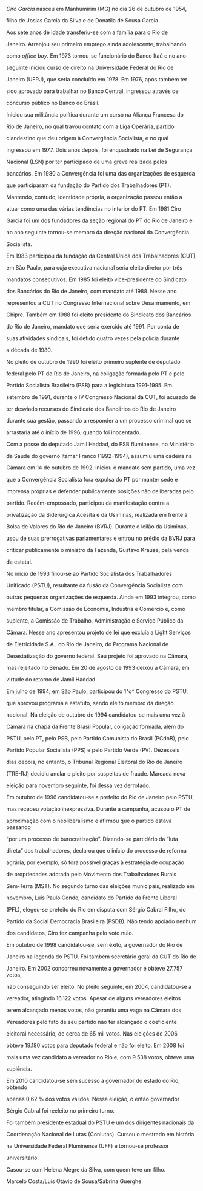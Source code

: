 

*Ciro Garcia* nasceu em Manhumirim (MG) no dia 26 de outubro de 1954,

filho de Josias Garcia da Silva e de Donatila de Sousa Garcia.



Aos sete anos de idade transferiu-se com a família para o Rio de

Janeiro. Arranjou seu primeiro emprego ainda adolescente, trabalhando

como *office boy*. Em 1973 tornou-se funcionário do Banco Itaú e no ano

seguinte iniciou curso de direito na Universidade Federal do Rio de

Janeiro (UFRJ), que seria concluído em 1978. Em 1976, após também ter

sido aprovado para trabalhar no Banco Central, ingressou através de

concurso público no Banco do Brasil.



Iniciou sua militância política durante um curso na Aliança Francesa do

Rio de Janeiro, no qual travou contato com a Liga Operária, partido

clandestino que deu origem à Convergência Socialista, e no qual

ingressou em 1977. Dois anos depois, foi enquadrado na Lei de Segurança

Nacional (LSN) por ter participado de uma greve realizada pelos

bancários. Em 1980 a Convergência foi uma das organizações de esquerda

que participaram da fundação do Partido dos Trabalhadores (PT).

Mantendo, contudo, identidade própria, a organização passou então a

atuar como uma das várias tendências no interior do PT. Em 1981 Ciro

Garcia foi um dos fundadores da seção regional do PT do Rio de Janeiro e

no ano seguinte tornou-se membro da direção nacional da Convergência

Socialista.



Em 1983 participou da fundação da Central Única dos Trabalhadores (CUT),

em São Paulo, para cuja executiva nacional seria eleito diretor por três

mandatos consecutivos. Em 1985 foi eleito vice-presidente do Sindicato

dos Bancários do Rio de Janeiro, com mandato até 1988. Nesse ano

representou a CUT no Congresso Internacional sobre Desarmamento, em

Chipre. Também em 1988 foi eleito presidente do Sindicato dos Bancários

do Rio de Janeiro, mandato que seria exercido até 1991. Por conta de

suas atividades sindicais, foi detido quatro vezes pela polícia durante

a década de 1980.



No pleito de outubro de 1990 foi eleito primeiro suplente de deputado

federal pelo PT do Rio de Janeiro, na coligação formada pelo PT e pelo

Partido Socialista Brasileiro (PSB) para a legislatura 1991-1995. Em

setembro de 1991, durante o IV Congresso Nacional da CUT, foi acusado de

ter desviado recursos do Sindicato dos Bancários do Rio de Janeiro

durante sua gestão, passando a responder a um processo criminal que se

arrastaria até o início de 1996, quando foi inocentado.



Com a posse do deputado Jamil Haddad, do PSB fluminense, no Ministério

da Saúde do governo Itamar Franco (1992-1994), assumiu uma cadeira na

Câmara em 14 de outubro de 1992. Iniciou o mandato sem partido, uma vez

que a Convergência Socialista fora expulsa do PT por manter sede e

imprensa próprias e defender publicamente posições não deliberadas pelo

partido. Recém-empossado, participou da manifestação contra a

privatização da Siderúrgica Acesita e da Usiminas, realizada em frente à

Bolsa de Valores do Rio de Janeiro (BVRJ). Durante o leilão da Usiminas,

usou de suas prerrogativas parlamentares e entrou no prédio da BVRJ para

criticar publicamente o ministro da Fazenda, Gustavo Krause, pela venda

da estatal.



No início de 1993 filiou-se ao Partido Socialista dos Trabalhadores

Unificado (PSTU), resultante da fusão da Convergência Socialista com

outras pequenas organizações de esquerda. Ainda em 1993 integrou, como

membro titular, a Comissão de Economia, Indústria e Comércio e, como

suplente, a Comissão de Trabalho, Administração e Serviço Público da

Câmara. Nesse ano apresentou projeto de lei que excluía a Light Serviços

de Eletricidade S.A., do Rio de Janeiro, do Programa Nacional de

Desestatização do governo federal. Seu projeto foi aprovado na Câmara,

mas rejeitado no Senado. Em 20 de agosto de 1993 deixou a Câmara, em

virtude do retorno de Jamil Haddad.



Em julho de 1994, em São Paulo, participou do 1^o^ Congresso do PSTU,

que aprovou programa e estatuto, sendo eleito membro da direção

nacional. Na eleição de outubro de 1994 candidatou-se mais uma vez à

Câmara na chapa da Frente Brasil Popular, coligação formada, além do

PSTU, pelo PT, pelo PSB, pelo Partido Comunista do Brasil (PCdoB), pelo

Partido Popular Socialista (PPS) e pelo Partido Verde (PV). Dezesseis

dias depois, no entanto, o Tribunal Regional Eleitoral do Rio de Janeiro

(TRE-RJ) decidiu anular o pleito por suspeitas de fraude. Marcada nova

eleição para novembro seguinte, foi dessa vez derrotado.



Em outubro de 1996 candidatou-se a prefeito do Rio de Janeiro pelo PSTU,

mas recebeu votação inexpressiva. Durante a campanha, acusou o PT de

aproximação com o neoliberalismo e afirmou que o partido estava passando

“por um processo de burocratização”. Dizendo-se partidário da “luta

direta” dos trabalhadores, declarou que o início do processo de reforma

agrária, por exemplo, só fora possível graças à estratégia de ocupação

de propriedades adotada pelo Movimento dos Trabalhadores Rurais

Sem-Terra (MST). No segundo turno das eleições municipais, realizado em

novembro, Luís Paulo Conde, candidato do Partido da Frente Liberal

(PFL), elegeu-se prefeito do Rio em disputa com Sérgio Cabral Filho, do

Partido da Social Democracia Brasileira (PSDB). Não tendo apoiado nenhum

dos candidatos, Ciro fez campanha pelo voto nulo.



Em outubro de 1998 candidatou-se, sem êxito, a governador do Rio de

Janeiro na legenda do PSTU. Foi também secretário geral da CUT do Rio de

Janeiro. Em 2002 concorreu novamente a governador e obteve 27.757 votos,

não conseguindo ser eleito. No pleito seguinte, em 2004, candidatou-se a

vereador, atingindo 16.122 votos. Apesar de alguns vereadores eleitos

terem alcançado menos votos, não garantiu uma vaga na Câmara dos

Vereadores pelo fato de seu partido não ter alcançado o coeficiente

eleitoral necessário, de cerca de 65 mil votos. Nas eleições de 2006

obteve 19.180 votos para deputado federal e não foi eleito. Em 2008 foi

mais uma vez candidato a vereador no Rio e, com 9.538 votos, obteve uma

suplência.



Em 2010 candidatou-se sem sucesso a governador do estado do Rio, obtendo

apenas 0,62 % dos votos válidos. Nessa eleição, o então governador

Sérgio Cabral foi reeleito no primeiro turno.



Foi também presidente estadual do PSTU e um dos dirigentes nacionais da

Coordenação Nacional de Lutas (Conlutas). Cursou o mestrado em história

na Universidade Federal Fluminense (UFF) e tornou-se professor

universitário.



Casou-se com Helena Alegre da Silva, com quem teve um filho.



Marcelo Costa/Luís Otávio de Sousa/Sabrina Guerghe



